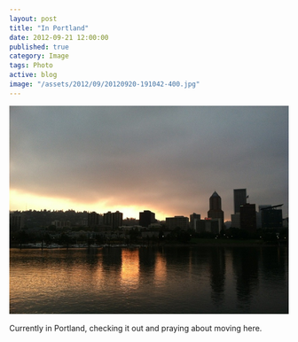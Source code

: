 ```yaml
---
layout: post
title: "In Portland"
date: 2012-09-21 12:00:00
published: true
category: Image
tags: Photo
active: blog
image: "/assets/2012/09/20120920-191042-400.jpg"
---
```


<img src="/assets/2012/09/20120920-191042.jpg" class="img-responsive" alt="Portland" />

Currently in Portland, checking it out and praying about moving here.

